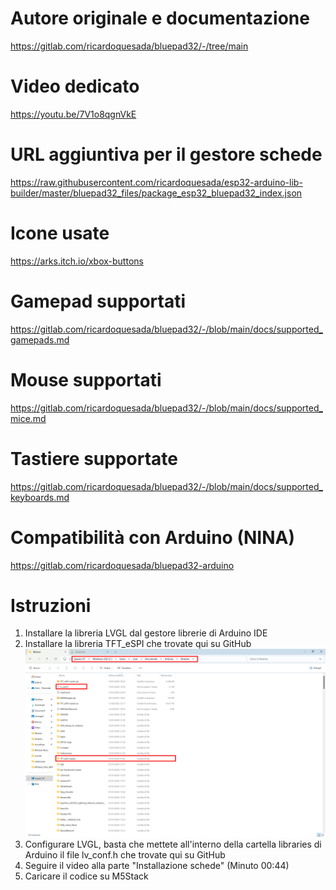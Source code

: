 # Autore originale e documentazione
https://gitlab.com/ricardoquesada/bluepad32/-/tree/main

# Video dedicato
https://youtu.be/7V1o8qgnVkE

# URL aggiuntiva per il gestore schede
https://raw.githubusercontent.com/ricardoquesada/esp32-arduino-lib-builder/master/bluepad32_files/package_esp32_bluepad32_index.json

# Icone usate
https://arks.itch.io/xbox-buttons

# Gamepad supportati
https://gitlab.com/ricardoquesada/bluepad32/-/blob/main/docs/supported_gamepads.md

# Mouse supportati
https://gitlab.com/ricardoquesada/bluepad32/-/blob/main/docs/supported_mice.md

# Tastiere supportate
https://gitlab.com/ricardoquesada/bluepad32/-/blob/main/docs/supported_keyboards.md

# Compatibilità con Arduino (NINA)
https://gitlab.com/ricardoquesada/bluepad32-arduino

# Istruzioni
1) Installare la libreria LVGL dal gestore librerie di Arduino IDE
2) Installare la libreria TFT_eSPI che trovate qui su GitHub ![alt text](https://github.com/Dario-Ciceri/M5Stack-Esp32-Xbox-One-Gamepad-Demo/blob/main/libreria%20TFT_eSPI%20e%20file%20lv_conf.png)
3) Configurare LVGL, basta che mettete all'interno della cartella libraries di Arduino il file lv_conf.h che trovate qui su GitHub
4) Seguire il video alla parte "Installazione schede" (Minuto 00:44)
5) Caricare il codice su M5Stack
